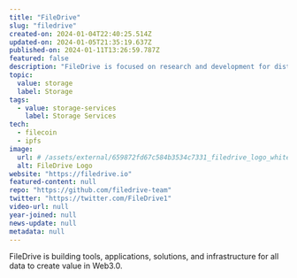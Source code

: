 ```yaml
---
title: "FileDrive"
slug: "filedrive"
created-on: 2024-01-04T22:40:25.514Z
updated-on: 2024-01-05T21:35:19.637Z
published-on: 2024-01-11T13:26:59.787Z
featured: false
description: "FileDrive is focused on research and development for distributed storage on the Filecoin network."
topic:
  value: storage
  label: Storage
tags:
  - value: storage-services
    label: Storage Services
tech:
  - filecoin
  - ipfs
image:
  url: # /assets/external/659872fd67c584b3534c7331_filedrive_logo_white.png
  alt: FileDrive Logo
website: "https://filedrive.io"
featured-content: null
repo: "https://github.com/filedrive-team"
twitter: "https://twitter.com/FileDrive1"
video-url: null
year-joined: null
news-update: null
metadata: null
---
```


FileDrive is building tools, applications, solutions, and infrastructure for all data to create value in Web3.0.
